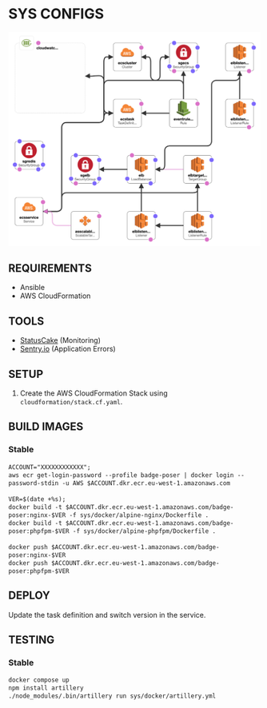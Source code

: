 # SYS CONFIGS

![AWS Stack](cloudformation/stack.png)

## REQUIREMENTS

 - Ansible
 - AWS CloudFormation

## TOOLS

 - [StatusCake](https://app.statuscake.com) (Monitoring)
 - [Sentry.io](https://sentry.io/organizations/pugx) (Application Errors)

## SETUP

1. Create the AWS CloudFormation Stack using `cloudformation/stack.cf.yaml`.

## BUILD IMAGES

### Stable

```
ACCOUNT="XXXXXXXXXXXX";
aws ecr get-login-password --profile badge-poser | docker login --password-stdin -u AWS $ACCOUNT.dkr.ecr.eu-west-1.amazonaws.com

VER=$(date +%s);
docker build -t $ACCOUNT.dkr.ecr.eu-west-1.amazonaws.com/badge-poser:nginx-$VER -f sys/docker/alpine-nginx/Dockerfile .
docker build -t $ACCOUNT.dkr.ecr.eu-west-1.amazonaws.com/badge-poser:phpfpm-$VER -f sys/docker/alpine-phpfpm/Dockerfile .

docker push $ACCOUNT.dkr.ecr.eu-west-1.amazonaws.com/badge-poser:nginx-$VER
docker push $ACCOUNT.dkr.ecr.eu-west-1.amazonaws.com/badge-poser:phpfpm-$VER
```

## DEPLOY

Update the task definition and switch version in the service.

## TESTING

### Stable

```
docker compose up
npm install artillery
./node_modules/.bin/artillery run sys/docker/artillery.yml
```
